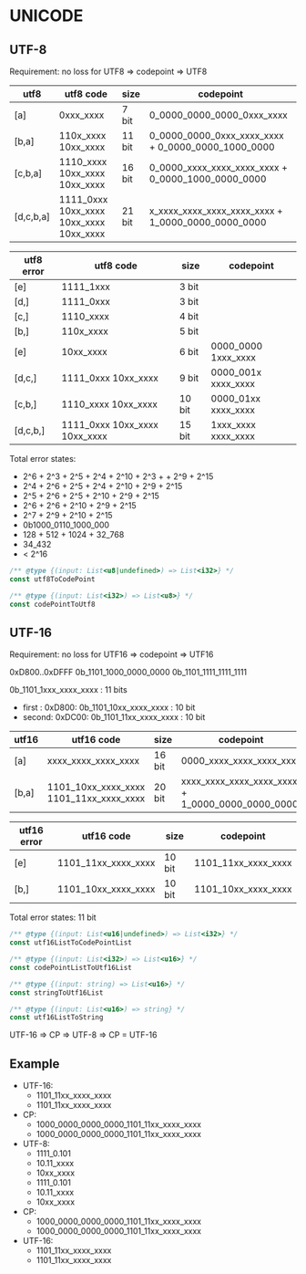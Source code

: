 # UNICODE

## UTF-8

Requirement: no loss for UTF8 => codepoint => UTF8

|utf8     |utf8 code                              |size     |codepoint                                         |
|---------|---------------------------------------|---------|--------------------------------------------------|
|[a]      |0xxx_xxxx                              |7 bit    |0_0000_0000_0000_0xxx_xxxx                        |
|[b,a]    |110x_xxxx 10xx_xxxx                    |11 bit   |0_0000_0000_0xxx_xxxx_xxxx + 0_0000_0000_1000_0000|
|[c,b,a]  |1110_xxxx 10xx_xxxx 10xx_xxxx          |16 bit   |0_0000_xxxx_xxxx_xxxx_xxxx + 0_0000_1000_0000_0000|
|[d,c,b,a]|1111_0xxx 10xx_xxxx 10xx_xxxx 10xx_xxxx|21 bit   |x_xxxx_xxxx_xxxx_xxxx_xxxx + 1_0000_0000_0000_0000|

|utf8 error|utf8 code                    |size  |codepoint          |
|----------|-----------------------------|------|-------------------|
|[e]       |1111_1xxx                    | 3 bit|                   |
|[d,]      |1111_0xxx                    | 3 bit|                   |
|[c,]      |1110_xxxx                    | 4 bit|                   |
|[b,]      |110x_xxxx                    | 5 bit|                   |
|[e]       |10xx_xxxx                    | 6 bit|0000_0000 1xxx_xxxx|
|[d,c,]    |1111_0xxx 10xx_xxxx          | 9 bit|0000_001x xxxx_xxxx|
|[c,b,]    |1110_xxxx 10xx_xxxx          |10 bit|0000_01xx xxxx_xxxx|
|[d,c,b,]  |1111_0xxx 10xx_xxxx 10xx_xxxx|15 bit|1xxx_xxxx xxxx_xxxx|

Total error states:

- 2^6 + 2^3 + 2^5 + 2^4 + 2^10 + 2^3 + + 2^9 + 2^15
- 2^4 + 2^6 + 2^5 + 2^4 + 2^10 + 2^9 + 2^15
- 2^5 + 2^6 + 2^5 + 2^10 + 2^9 + 2^15
- 2^6 + 2^6 + 2^10 + 2^9 + 2^15
- 2^7 + 2^9 + 2^10 + 2^15
- 0b1000_0110_1000_000
- 128 + 512 + 1024 + 32_768
- 34_432
- < 2^16

```js
/** @type {(input: List<u8|undefined>) => List<i32>} */
const utf8ToCodePoint

/** @type {(input: List<i32>) => List<u8>} */
const codePointToUtf8
```

## UTF-16

Requirement: no loss for UTF16 => codepoint => UTF16

0xD800..0xDFFF
0b_1101_1000_0000_0000
0b_1101_1111_1111_1111

0b_1101_1xxx_xxxx_xxxx : 11 bits

- first : 0xD800: 0b_1101_10xx_xxxx_xxxx : 10 bit
- second: 0xDC00: 0b_1101_11xx_xxxx_xxxx : 10 bit

|utf16    |utf16 code                             |size  |codepoint                                       |
|---------|---------------------------------------|------|------------------------------------------------|
|[a]      |xxxx_xxxx_xxxx_xxxx                    |16 bit|0000_xxxx_xxxx_xxxx_xxxx                        |
|[b,a]    |1101_10xx_xxxx_xxxx 1101_11xx_xxxx_xxxx|20 bit|xxxx_xxxx_xxxx_xxxx_xxxx + 1_0000_0000_0000_0000|

|utf16 error|utf16 code         |size  |codepoint          |
|-----------|-------------------|------|-------------------|
|[e]        |1101_11xx_xxxx_xxxx|10 bit|1101_11xx_xxxx_xxxx|
|[b,]       |1101_10xx_xxxx_xxxx|10 bit|1101_10xx_xxxx_xxxx|

Total error states: 11 bit

```js
/** @type {(input: List<u16|undefined>) => List<i32>} */
const utf16ListToCodePointList

/** @type {(input: List<i32>) => List<u16>} */
const codePointListToUtf16List

/** @type {(input: string) => List<u16>} */
const stringToUtf16List

/** @type {(input: List<u16>) => string} */
const utf16ListToString
```

UTF-16 => CP => UTF-8 => CP = UTF-16

## Example

- UTF-16:
  - 1101_11xx_xxxx_xxxx
  - 1101_11xx_xxxx_xxxx
- CP:
  - 1000_0000_0000_0000_1101_11xx_xxxx_xxxx
  - 1000_0000_0000_0000_1101_11xx_xxxx_xxxx
- UTF-8:
  - 1111_0.101
  - 10.11_xxxx
  - 10xx_xxxx
  - 1111_0.101
  - 10.11_xxxx
  - 10xx_xxxx
- CP:
  - 1000_0000_0000_0000_1101_11xx_xxxx_xxxx
  - 1000_0000_0000_0000_1101_11xx_xxxx_xxxx
- UTF-16:
  - 1101_11xx_xxxx_xxxx
  - 1101_11xx_xxxx_xxxx
